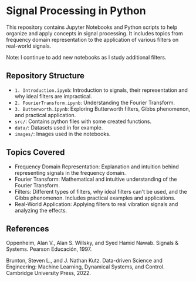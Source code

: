 # Signal Processing in Python 
This repository contains Jupyter Notebooks and Python scripts to help organize and apply concepts in signal processing. It includes topics from frequency domain representation to the application of various filters on real-world signals. 

Note: I continue to add new notebooks as I study additional filters.

## Repository Structure

- `1. Introduction.ipynb`: Introduction to signals, their representation and why ideal filters are impractical.
- `2. FourierTransform.ipynb`: Understanding the Fourier Transform.
- `3. Butterworth.ipynb`: Exploring Butterworth filters, Gibbs phenomenon, and practical application.
- `src/`: Contains python files with some created functions.
- `data/`: Datasets used in for example.
- `images/`: Images used in the notebooks.

## Topics Covered
- Frequency Domain Representation: Explanation and intuition behind representing signals in the frequency domain.
- Fourier Transform: Mathematical and intuitive understanding of the Fourier Transform.
- Filters: Different types of filters, why ideal filters can't be used, and the Gibbs phenomenon. Includes practical examples and applications.
- Real-World Application: Applying filters to real vibration signals and analyzing the effects.

## References
Oppenheim, Alan V., Alan S. Willsky, and Syed Hamid Nawab. Signals & Systems. Pearson Educación, 1997.

Brunton, Steven L., and J. Nathan Kutz. Data-driven Science and Engineering: Machine Learning, Dynamical Systems, and Control. Cambridge University Press, 2022.